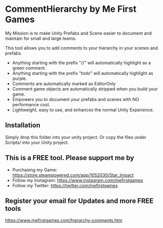 # CommentHierarchy by Me First Games
My Mission is to make Unity Prefabs and Scene easier to document and maintain for small and large teams.

This tool allows you to add comments to your hierarchy in your scenes and prefabs.
* Anything starting with the prefix "//" will automatically highlight as a green comment.
* Anything starting with the prefix "todo" will automatically highlight as purple. 
* Comments are automatically marked as EditorOnly
* Comment game objects are automatically stripped when you build your game.
* Empowers you to document your prefabs and scenes with NO performance cost.
* Lightweight, easy to use, and enhances the normal Unity Experience.

## Installation
Simply drop this folder into your unity project.
Or copy the files under Scripts/ into your Unity project.

## This is a FREE tool. Please support me by
* Purchasing my Game: https://store.steampowered.com/app/1052030/Star_Impact
* Follow my Instagram: https://www.instagram.com/mefirstgames
* Follow my Twitter: https://twitter.com/mefirstgames

## Register your email for Updates and more FREE tools
https://www.mefirstgames.com/hierarchy-comments.htm

